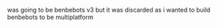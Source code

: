 was going to be benbebots v3 but it was discarded as i wanted to build benbebots to be multiplatform
